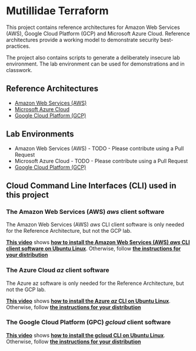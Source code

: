 # Mutillidae Terraform

This project contains reference architectures for Amazon Web Services (AWS), Google Cloud Platform (GCP) and Microsoft Azure Cloud. Reference architectures provide a working model to demonstrate security best-practices.

The project also contains scripts to generate a deliberately insecure lab environment. The lab environment can be used for demonstrations and in classwork.

## Reference Architectures

- [Amazon Web Services (AWS)](https://github.com/webpwnized/mutillidae-terraform/blob/main/reference-architecture/aws/README.md "Google Cloud Platform (GCP)")
- [Microsoft Azure Cloud](https://github.com/webpwnized/mutillidae-terraform/blob/main/reference-architecture/azure/README.md "Microsoft Azure Cloud")
- [Google Cloud Platform (GCP)](https://github.com/webpwnized/mutillidae-terraform/blob/main/reference-architecture/gcp/README.md "Google Cloud Platform (GCP)")

## Lab Environments

- Amazon Web Services (AWS) - TODO - Please contribute using a Pull Request
- Microsoft Azure Cloud - TODO - Please contribute using a Pull Request
- [Google Cloud Platform (GCP)](https://github.com/webpwnized/mutillidae-terraform/blob/main/lab-environment/gcp/README.md "Google Cloud Platform (GCP)")

## Cloud Command Line Interfaces (CLI) used in this project

### The Amazon Web Services (AWS) *aws* client software

The Amazon Web Services (AWS) *aws* CLI client software is only needed for the Reference Architecture, but not the GCP lab.

[**This video**](https://www.youtube.com/watch?v=W7YFIzdxflc) shows [**how to install the Amazon Web Services (AWS) *aws* CLI client software on Ubuntu Linux**](https://www.youtube.com/watch?v=W7YFIzdxflc). Otherwise, follow [**the instructions for your distribution**](https://docs.aws.amazon.com/cli/latest/userguide/getting-started-install.html)

### The Azure Cloud *az* client software

The Azure az software is only needed for the Reference Architecture, but not the GCP lab.

[**This video**](https://www.youtube.com/watch?v=phJqcX-fcOw) shows [**how to install the Azure *az* CLI on Ubuntu Linux**](https://www.youtube.com/watch?v=phJqcX-fcOw). Otherwise, follow [**the instructions for your distribution**](https://learn.microsoft.com/en-us/cli/azure/install-azure-cli-linux?pivots=apt)

### The Google Cloud Platform (GPC) *gcloud* client software

[**This video**](https://www.youtube.com/watch?v=04GONi_U6zU) shows [**how to install the gcloud CLI on Ubuntu Linux**](https://www.youtube.com/watch?v=04GONi_U6zU). Otherwise, follow [**the instructions for your distribution**](https://cloud.google.com/sdk/docs/install#linux)
